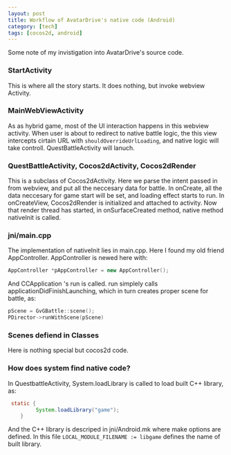 ```yaml
---
layout: post
title: Workflow of AvatarDrive's native code (Android)
category: [tech]
tags: [cocos2d, android]
---
```

Some note of my invistigation into AvatarDrive's source code.
<!--more-->

### StartActivity
This is where all the story starts. It does nothing, but invoke webview Activity.

### MainWebViewActivity
As as hybrid game, most of the UI interaction happens in this webview activity.
When user is about to redirect to native battle logic, the this view intercepts cirtain URL with `shouldOverrideUrlLoading`, and native logic will take controll.
QuestBattleActivity will lanuch.

### QuestBattleActivity, Cocos2dActivity, Cocos2dRender
This is a subclass of Cocos2dActivity. Here we parse the intent passed in from webview, and put all the neccesary data for battle.
In onCreate, all the data neccesary for game start will be set, and loading effect starts to run. In onCreateView, Cocos2dRender is initialized and attached to activity. Now that render thread has started, in onSurfaceCreated method, native method nativeInit is called.

### jni/main.cpp
The implementation of nativeInit lies in main.cpp. Here I found my old friend AppController. AppController is newed here with:

```cpp
AppController *pAppController = new AppController();
```

And CCApplication 's run is called. run simplely calls applicationDidFinishLaunching, which in turn creates proper scene for battle, as:

```cpp
pScene = GvGBattle::scene();
PDirector->runWithScene(pScene)
```

### Scenes defiend in Classes
Here is nothing special but cocos2d code.

### How does system find native code?
In QuestbattleActivity, System.loadLibrary is called to load built C++ library, as:

```java
 static {
         System.loadLibrary("game");
    }
```
And the C++ library is descriped in jni/Android.mk where make options are defined. In this file `LOCAL_MODULE_FILENAME := libgame` defines the name of built library.


